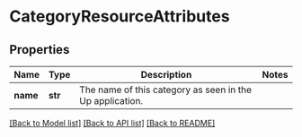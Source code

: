 # CategoryResourceAttributes

## Properties
Name | Type | Description | Notes
------------ | ------------- | ------------- | -------------
**name** | **str** | The name of this category as seen in the Up application.  | 

[[Back to Model list]](../README.md#documentation-for-models) [[Back to API list]](../README.md#documentation-for-api-endpoints) [[Back to README]](../README.md)

